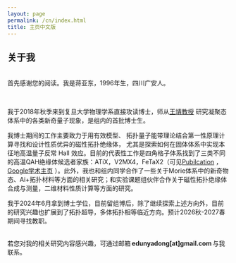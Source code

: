 ```yaml
---
layout: page
permalink: /cn/index.html
title: 主页中文版
---
```


## 关于我


<br>首先感谢您的阅读。我是蒋亚东，1996年生，四川广安人。

<br>

我于2018年秋季来到复旦大学物理学系直接攻读博士，师从[王靖教授](https://phys.fudan.edu.cn/92/0f/c7605a102927/page.htm) 研究凝聚态体系中的各类新奇量子现象，是组内的首批博士生。

我博士期间的工作主要致力于用有效模型、 拓扑量子能带理论结合第一性原理计算寻找和设计性质优异的磁性拓扑绝缘体， 尤其是探索如何在固体体系中实现本征地高温量子反常 Hall 效应。目前的代表性工作是四角格子体系找到了三类不同的高温QAH绝缘体候选者家族：ATiX，V2MX4，FeTaX2（可见[Pubilcation](https://yadongj.github.io/publications) ，[Google学术主页](https://scholar.google.com/citations?hl=zh-CN&user=nwXiaR0AAAAJ) ）。此外，我也和组内同学合作了一些关于Morie体系中的新奇物态、Ai+拓扑材料等方面的相关研究；和实验课题组伙伴合作关于磁性拓扑绝缘体合成与测量，二维材料性质计算等方面的研究。

我于2024年6月拿到博士学位，目前留组博后，除了继续探索上述方向外，目前的研究兴趣也扩展到了拓扑超导，多体拓扑相等临近方向。预计2026秋-2027春期间寻找教职。

<br>若您对我的相关研究内容感兴趣，可通过邮箱 **edunyadong[at]gmail.com** 与我联系。
